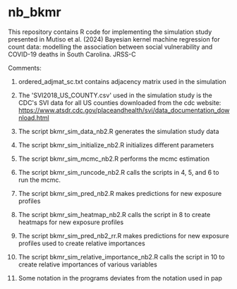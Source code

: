 # nb_bkmr
This repository contains R code for implementing the simulation study presented in Mutiso et al. (2024) Bayesian kernel machine regression for
count data: modelling the association between social vulnerability and COVID-19 deaths in South Carolina. JRSS-C

Comments: 

1) ordered_adjmat_sc.txt contains adjacency matrix used in the simulation

2) The 'SVI2018_US_COUNTY.csv' used in the simulation study is the CDC's SVI data for all US counties downloaded from the 
cdc website: https://www.atsdr.cdc.gov/placeandhealth/svi/data_documentation_download.html

3) The script bkmr_sim_data_nb2.R generates the simulation study data

4) The script bkmr_sim_initialize_nb2.R initializes different parameters

5) The script bkmr_sim_mcmc_nb2.R performs the mcmc estimation

6) The script bkmr_sim_runcode_nb2.R calls the scripts in 4, 5, and 6 to run the mcmc. 

7) The script bkmr_sim_pred_nb2.R makes predictions for new exposure profiles

8) The script bkmr_sim_heatmap_nb2.R calls the script in 8 to create heatmaps for new exposure profiles

9) The script bkmr_sim_pred_nb2_rr.R makes predictions for new exposure profiles used to create relative importances

10) The script bkmr_sim_relative_importance_nb2.R calls the script in 10 to create relative importances of various variables

11) Some notation in the programs deviates from the notation used in pap
